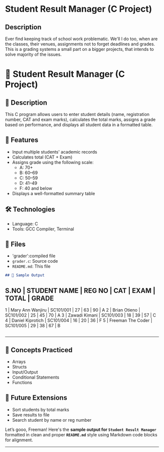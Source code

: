 # Student Result Manager (C Project)

## Description
Ever find keeping track of school work problematic. We'll I do too, when are the classes, their venues, assignments not to forget deadlines and grades. This is a grading systems a small part on a bigger projects, that intends to solve majority of the issues.

# 🧮 Student Result Manager (C Project)

## 📌 Description
This C program allows users to enter student details (name, registration number, CAT and exam marks), calculates the total marks, assigns a grade based on performance, and displays all student data in a formatted table.

## 🎯 Features
- Input multiple students' academic records
- Calculates total (CAT + Exam)
- Assigns grade using the following scale:
  - A: 70+
  - B: 60–69
  - C: 50–59
  - D: 41–49
  - F: 40 and below
- Displays a well-formatted summary table

## 🛠️ Technologies
- Language: C
- Tools: GCC Compiler, Terminal

## 📁 Files
- 'grader':compiled file
- `grader.c`: Source code
- `README.md`: This file

```markdown
## 🧪 Sample Output

```

## S.NO | STUDENT NAME       | REG NO       | CAT | EXAM | TOTAL | GRADE

1    | Mary Ann Wanjiru   | SC101/001    | 27  | 63   | 90    | A
2    | Brian Otieno       | SC101/002    | 25  | 45   | 70    | A
3    | Zawadi Kimani      | SC101/003    | 18  | 39   | 57    | C
4    | Daniel Kiprotich   | SC101/004    | 16  | 20   | 36    | F
5    | Freeman The Coder  | SC101/005    | 29  | 38   | 67    | B

```
```

---
## 🧠 Concepts Practiced
- Arrays
- Structs
- Input/Output
- Conditional Statements
- Functions

## 🚀 Future Extensions
- Sort students by total marks
- Save results to file
- Search student by name or reg number



Let’s gooo, Freeman! Here's the **sample output for `Student Result Manager`** formatted in clean and proper **`README.md`** style using Markdown code blocks for alignment.

---



